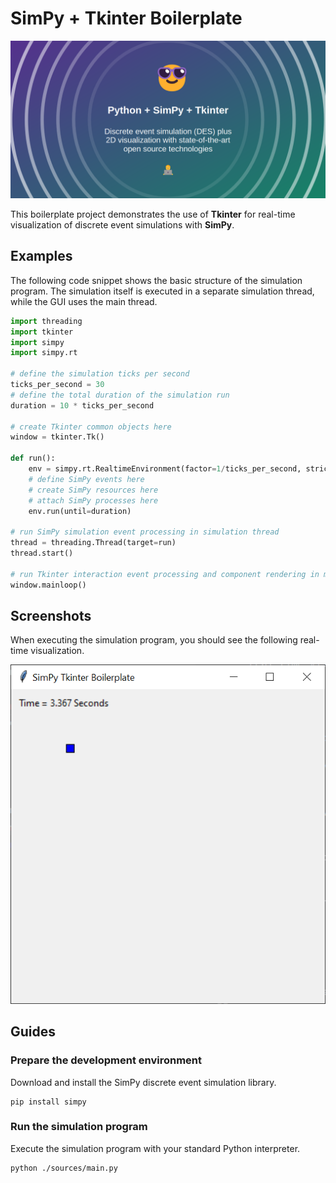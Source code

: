 # SimPy + Tkinter Boilerplate

![](./images/social_preview.png)

This boilerplate project demonstrates the use of **Tkinter** for real-time visualization of discrete event simulations with **SimPy**.

## Examples

The following code snippet shows the basic structure of the simulation program. The simulation itself is executed in a separate simulation thread, while the GUI uses the main thread.

```python
import threading
import tkinter
import simpy
import simpy.rt

# define the simulation ticks per second
ticks_per_second = 30
# define the total duration of the simulation run
duration = 10 * ticks_per_second

# create Tkinter common objects here
window = tkinter.Tk()

def run():
    env = simpy.rt.RealtimeEnvironment(factor=1/ticks_per_second, strict=False)
    # define SimPy events here
    # create SimPy resources here
    # attach SimPy processes here
    env.run(until=duration)

# run SimPy simulation event processing in simulation thread
thread = threading.Thread(target=run)
thread.start()

# run Tkinter interaction event processing and component rendering in main thread
window.mainloop()
```

## Screenshots

When executing the simulation program, you should see the following real-time visualization.

![Screenshot](./images/screenshot.png)

## Guides

### Prepare the development environment

Download and install the SimPy discrete event simulation library.

```
pip install simpy
```

### Run the simulation program

Execute the simulation program with your standard Python interpreter.

```
python ./sources/main.py
```